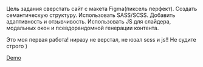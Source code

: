 Цель задания сверстать сайт с макета Figma(пиксель перфект). Создать семантическую структуру. Использовать SASS/SCSS. Добавить адаптивность и отзывчивость. Использовать JS для слайдера, модальных окон и псевдорандомной генерации контента.

Это моя первая работа! ниразу не верстал, не юзал scss и js!! Не судите строго )

[Demo](https://shmykovandrey.github.io/shelter/shelter/pages/main/)
